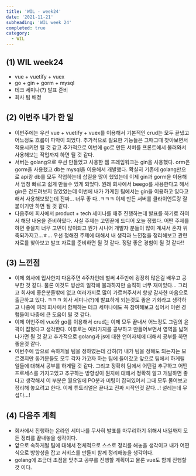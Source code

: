 ```yaml
---
title: 'WIL - week24'
date: '2021-11-21'
subheading: 'WIL week 24'
completed: true
category:
  - WIL
---
```


## (1) WIL week24

- vue + vuetify + vuex
- go + gin + gorm + mysql
- 테크 세미나(?) 발표 준비
- 회사 팀 배정

## (2) 이번주 내가 한 일

- 이번주에는 우선 vue + vuetify + vuex를 이용해서 기본적인 crud는 모두 끝냈고 어느정도 흐름이 파악이 되었다. 추가적으로 필요한 기능들은 그때그때 찾아보면서 적용시키면 될 것 같고 추가적으로 이번에 go로 만든 서버를 프론트에서 불러와서 사용해보는 작업까지 하면 될 것 같다.
- 서버는 golang으로 우선 만들었고 사용한 웹 프레임워크는 gin을 사용했다. orm은 gorm을 사용했고 db는 mysql을 이용해서 개발했다. 확실히 기존에 golang만으로 api랑 db를 모두 작업하는데 삽질을 많이 했었는데 이제 gin과 gorm을 이용해서 엄청 빠르고 쉽게 만들수 있게 되었다. 원래 회사에서 beego를 사용한다고 해서 gin은 건드려보지 않았었는데 이번에 내가 가게된 팀에서는 gin을 이용하고 있다고해서 사용해보았는데 진짜... 너무 좋 다..ㅋㅋㅋ 이제 만든 서버를 클라이언트랑 잘 붙이기만 하면 될 것 같다.
- 다음주에 회사에서 product + tech 세미나를 매주 진행하는데 발표를 하기로 하여서 해당 내용을 준비하였다. 사실 주제는 고민끝에 드디어 오늘 정했다. 어떤 주제를 하면 좋을지 너무 고민이 많이되고 뭔가 시니어 개발자 분들이 많이 계셔서 혼자 위축되가지고...ㅎ... 우선 정해진 주제에 대해서 내 생각과 느낀점을 정리해보고 관련 자료를 찾아보고 발표 자료를 준비하면 될 것 같다. 정말 좋은 경험이 될 것 같다!!

## (3) 느낀점

- 이제 회사에 입사한지 다음주면 4주차인데 벌써 4주만에 굉장히 많은걸 배우고 공부한 것 같다. 물론 이것도 빙산의 일각에 불과하지만 솔직히 너무 재미있다... 그리고 회사에 좋은분들밖에 없고 여러가지로 많이 가르쳐주셔서 항상 감사한 마음으로 출근하고 있다. ㅋㅋㅋ 회사 세미나(?)에 발표하게 되는것도 좋은 기회라고 생각하고 나중에 여러 회사에서 함께하는 테크 세미나에도 꼭 참여해보고 싶어서 이런 경험들이 나중에 큰 도움이 될 것 같다.
- 이제 이번주에 vue와 go를 이용해서 crud는 이제 모두 끝내서 어느정도 그림의 윤곽이 잡혔다고 생각한다. 이후로는 여러가지를 공부하고 만들어보면서 영역을 넓혀나가면 될 것 같고 추가적으로 golang과 js에 대한 언어자체에 대해서 공부를 하면 좋을것 같다.
- 이번주에 앞으로 속하게될 팀을 정하였는데 감히(?) 내가 팀을 정해도 되는지는 모르겠지만 동기분들도 모두 각자 가고자 하는 팀에 들어갔고 앞으로 팀에서 하게될 일들에 대해서 공부를 하게될 것 같다. 그리고 정확히 팀에서 어떤걸 추구하고 어떤 프로세스를 가지고있고 추구하는 방향성이 뭔지에 대해서 정확히 알고 개발하면 좋다고 생각해서 이 부분은 월요일에 PO분과 미팅이 잡혀있어서 그때 모두 물어보고 정리해 놓으려고 한다. 이제 튜토리얼은 끝나고 진짜 시작인것 같다...! 설레는데 무섭다...!

## (4) 다음주 계획

- 회사에서 진행하는 온라인 세미나를 무사히 발표를 마무리하기 위해서 내일까지 모든 정리를 끝내놓을 생각이다.
- 앞으로 속하게될 팀에 대해서 전체적으로 스스로 정리를 해놓을 생각이고 내가 어떤식으로 방향성을 잡고 서비스를 만들지 함께 정리해놓을 생각이다.
- golang에 조금더 초점을 맞추고 공부를 진행할 계획이고 물론 vue도 함께 진행할 것 이다.
